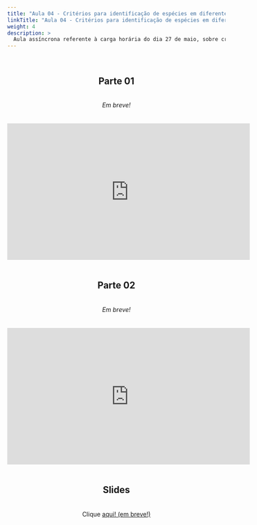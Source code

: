 ```yaml
---
title: "Aula 04 - Critérios para identificação de espécies em diferentes organismos – seleção de genes apropriados e problemas frequentemente encontrados. Bancos de dados."
linkTitle: "Aula 04 - Critérios para identificação de espécies em diferentes organismos – seleção de genes apropriados e problemas frequentemente encontrados. Bancos de dados."
weight: 4
description: >
  Aula assíncrona referente à carga horária do dia 27 de maio, sobre critérios para identificação de espécies em diferentes organismos – seleção de genes apropriados e problemas frequentemente encontrados, e uso de bancos de dados.
---
```


<br>
<div align="center">
<h2>Parte 01</h2>
<br>
<i>Em breve!</i>
<br><br><br>
<iframe width="560" height="315" src="https://www.youtube.com/embed/" frameborder="0" allow="accelerometer; autoplay; clipboard-write; encrypted-media; gyroscope; picture-in-picture" allowfullscreen></iframe>
<br><br>

<h2>Parte 02</h2>
<br>
<i>Em breve!</i>
<br><br><br>
<iframe width="560" height="315" src="https://www.youtube.com/embed/" frameborder="0" allow="accelerometer; autoplay; clipboard-write; encrypted-media; gyroscope; picture-in-picture" allowfullscreen></iframe>
<br><br>

<h2>Slides</h2>
<br>
Clique <a href="https://github.com/desirrepetters/gstreinamentoeconsultoria/raw/master/userguide/content/pt-br/2024_01/aulas/slides/aula_01.pdf">aqui! (em breve!)</a>
</div>